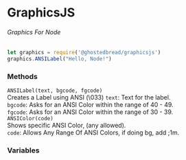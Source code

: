 # GraphicsJS
###### Graphics For Node
```javascript
let graphics = require('@ghostedbread/graphicsjs')
graphics.ANSILabel("Hello, Node!")
```
### Methods
`ANSILabel(text, bgcode, fgcode)`
</br>
Creates a Label using ANSI (\033)
`text`: Text for the label.
</br>
`bgcode`: Asks for an ANSI Color within the range of 40 - 49.
</br>
`fgcode`: Asks for an ANSI Color within the range of 30 - 39.
</br>
`ANSIColor(code)`
</br>
Shows specific ANSI Color, (any allowed).
</br>
`code`: Allows Any Range Of ANSI Colors, if doing bg, add ;1m.
</br>
### Variables
